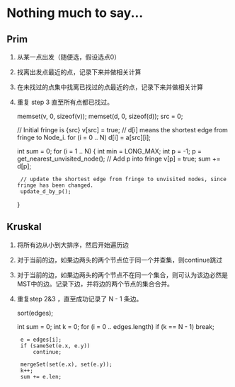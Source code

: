 # Nothing much to say...

## Prim
1. 从某一点出发（随便选，假设选点0）
2. 找离出发点最近的点，记录下来并做相关计算
3. 在未找过的点集中找离已找过的点最近的点，记录下来并做相关计算
4. 重复 step 3 直至所有点都已找过。

	memset(v, 0, sizeof(v));
	memset(d, 0, sizeof(d));
	src = 0;
	
	// Initial fringe is {src}
	v[src] = true;
	// d[i] means the shortest edge from fringe to Node_i.
	for (i = 0 .. N) 
	    d[i] = a[src][i];
	
	int sum = 0;
	for (i = 1 .. N) {
	    int min = LONG_MAX;
	    int p = -1;
	    p = get_nearest_unvisited_node();
	    // Add p into fringe
	    v[p] = true;
	    sum += d[p];
	    
	    // update the shortest edge from fringe to unvisited nodes, since fringe has been changed.
	    update_d_by_p();        
	}

## Kruskal
1. 将所有边从小到大排序，然后开始遍历边
2. 对于当前的边，如果边两头的两个节点位于同一个并查集，则continue跳过
3. 对于当前的边，如果边两头的两个节点不在同一个集合，则可认为该边必然是MST中的边。记录下边，并将边的两个节点的集合合并。
4. 重复step 2&3 ，直至成功记录了 N - 1 条边。


	sort(edges);
	
	int sum = 0;
	int k = 0;
	for (i = 0 .. edges.length)
	    if (k == N - 1)
	        break;
	
	    e = edges[i];
	    if (sameSet(e.x, e.y))
	        continue;
	
	    mergeSet(set(e.x), set(e.y));
	    k++;
	    sum += e.len;
